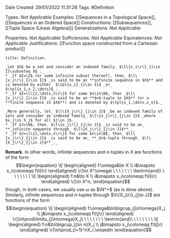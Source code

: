 <div class="topSpace"></div>

Date Created: 29/01/2022 11:31:28
Tags: #Definition

Types: _Not Applicable_
Examples: [[Sequences in a Topological Space]], [[Sequences in an Ordered Space]]
Constructions: [[Subsequences]], [[Tuple Space (Linear Algebra)]]
Generalizations: _Not Applicable_

Properties: _Not Applicable_
Sufficiencies: _Not Applicable_
Equivalences: _Not Applicable_
Justifications: [[Function space constructed from a Cartesian product]]

``` ad-Definition
title: Definition.

_Let $X$ be a set and consider an indexed family_ $\l\{x_i\r\}_{i\in I}\subseteq X$_._
* _If $I=\Z$ (or some infinite subset thereof), then_ $\l\{x_i\r\}_{i\in I}$ _is said to be an **infinite sequence in $X$** and is denoted by either_ $\tpl{x_i}_{i\in I}$ _or_ $\tpl{x_1,x_2,\dots}$_._
* _If $I=\l\{1,\dots,n\r\}$ for some $n\in\N$, then _$\l\{x_i\r\}_{i\in I}$ _is said to be an **$n$-tuple in $X$** (or a **finite sequence in $X$**) and is denoted by $\tpl{x_1,\dots,x_n}$._

_More generally, let_ $\l\{X_j\r\}_{j\in J}$ _be an indexed family of sets and consider an indexed family_ $\l\{x_j\r\}_{j\in J}$ _where $x_j\in X_j$ for all $j\in J$._
* _If $J=\N$, then_ $\l\{x_j\r\}_{j\in J}$ _is said to be an_ **_infinite sequence through_ $\l\{X_j\r\}_{j\in J}$**_._
* _If $J=\l\{1,\dots,n\r\}$ for some $n\in\N$, then_ $\l\{x_j\r\}_{j\in J}$ _is said to be an_ **_$n$-tuple through_ $\l\{X_j\r\}_{j\in J}$**_._

```

**Remark.** In other words, infinite sequences and $n$-tuples in $X$ are functions of the form
$$\begin{equation}
    \l[
        \begin{aligned}
            f:\omega&\to X \\
            i&\mapsto x_i\coloneqq f\l(i\r)
        \end{aligned}
    \r]\in X^\omega\ \ \ \ \ \ \ \ \textrm{and}\ \ \ \ \ \ \ \ 
    \l[
        \begin{aligned}
            f:n&\to X \\
            i&\mapsto x_i\coloneqq f\l(i\r)
        \end{aligned}
    \r]\in X^n,
\end{equation}$$
though, in both cases, we usually use $\omega$ as $\N^+$ (as is done above). Similarly, infinite sequences and $n$-tuples through $\l\{X_j\r\}_{j\in J}$ are functions of the form
$$\begin{equation}
    \l[
        \begin{aligned}
            f:\omega&\to\bigcup_{j\in\omega}X_j \\
            j&\mapsto x_j\coloneqq f\l(j\r)
        \end{aligned}
    \r]\in\prod\limits_{j\in\omega}X_j\ \ \ \ \ \ \ \ \textrm{and}\ \ \ \ \ \ \ \ 
    \l[
        \begin{aligned}
            f:n&\to\bigcup_{j\in n}X_j \\
            j&\mapsto x_j\coloneqq f\l(j\r)
        \end{aligned}
    \r]\in\prod_{i=1}^nX_i.\exqedin
\end{equation}$$
